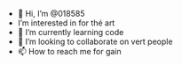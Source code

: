 - 👋 Hi, I’m @018585
- I’m interested in for thé art
- 🌱 I’m currently learning code
- 💞️ I’m looking to collaborate on vert people
- 📫 How to reach me for gain

<!---
018585/018585 is a ✨ special ✨ repository because its `README.md` (this file) appears on your GitHub profile.
You can click the Preview link to take a look at your changes.
--->
